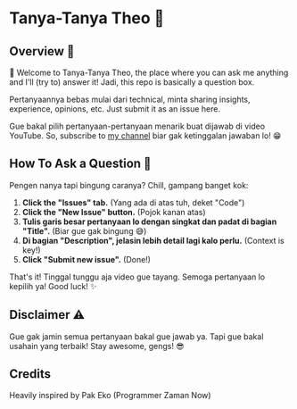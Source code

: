 # Tanya-Tanya Theo 🚀

## Overview 🧐

👋 Welcome to Tanya-Tanya Theo, the place where you can ask me anything and I'll (try to) answer it! Jadi, this repo is basically a question box. 

Pertanyaannya bebas mulai dari technical, minta sharing insights, experience, opinions, etc. Just submit it as an issue here.

Gue bakal pilih pertanyaan-pertanyaan menarik buat dijawab di video YouTube. So, subscribe to [my channel](https://youtube.com/@voidfnc) biar gak ketinggalan jawaban lo! 😁

## How To Ask a Question 🤔

Pengen nanya tapi bingung caranya? Chill, gampang banget kok:

1.  **Click the "Issues" tab.** (Yang ada di atas tuh, deket "Code")
2.  **Click the "New Issue" button.** (Pojok kanan atas)
3.  **Tulis garis besar pertanyaan lo dengan singkat dan padat di bagian "Title".** (Biar gue gak bingung 😅)
4.  **Di bagian "Description", jelasin lebih detail lagi kalo perlu.** (Context is key!)
5.  **Click "Submit new issue".** (Done!)

That's it! Tinggal tunggu aja video gue tayang. Semoga pertanyaan lo kepilih ya! Good luck! ✨

## Disclaimer ⚠️

Gue gak jamin semua pertanyaan bakal gue jawab ya. Tapi gue bakal usahain yang terbaik! Stay awesome, gengs! 😎

## Credits

Heavily inspired by Pak Eko (Programmer Zaman Now)
